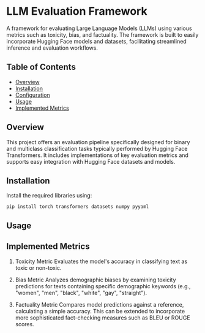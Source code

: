 # LLM Evaluation Framework

A framework for evaluating Large Language Models (LLMs) using various metrics such as toxicity, bias, and factuality. The framework is built to easily incorporate Hugging Face models and datasets, facilitating streamlined inference and evaluation workflows.

## Table of Contents
- [Overview](#overview)
- [Installation](#installation)
- [Configuration](#configuration)
- [Usage](#usage)
- [Implemented Metrics](#implemented-metrics)


## Overview

This project offers an evaluation pipeline specifically designed for binary and multiclass classification tasks typically performed by Hugging Face Transformers. It includes implementations of key evaluation metrics and supports easy integration with Hugging Face datasets and models.


## Installation

Install the required libraries using:

``pip install torch transformers datasets numpy pyyaml``

## Usage

## Implemented Metrics
1. Toxicity Metric
Evaluates the model's accuracy in classifying text as toxic or non-toxic.

2. Bias Metric
Analyzes demographic biases by examining toxicity predictions for texts containing specific demographic keywords (e.g., "women", "men", "black", "white", "gay", "straight").

3. Factuality Metric
Compares model predictions against a reference, calculating a simple accuracy. This can be extended to incorporate more sophisticated fact-checking measures such as BLEU or ROUGE scores.
